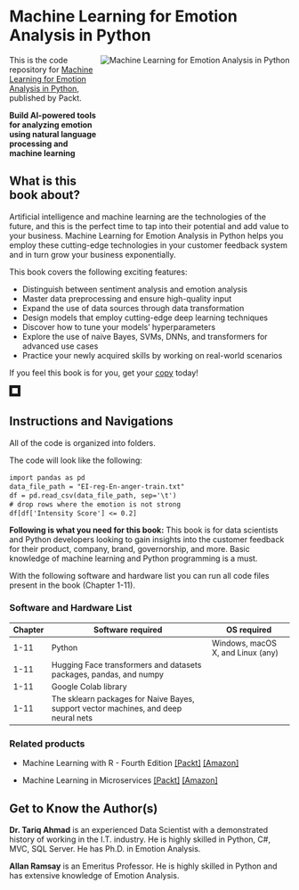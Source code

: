 # Machine Learning for Emotion Analysis in Python
<a href="https://www.packtpub.com/product/machine-learning-for-emotion-analysis-in-python/9781803240688"><img src="https://content.packt.com/B18714/cover_image_small.jpeg" alt="Machine Learning for Emotion Analysis in Python" height="256px" align="right"></a>

This is the code repository for [Machine Learning for Emotion Analysis in Python](https://www.packtpub.com/product/machine-learning-for-emotion-analysis-in-python/9781803240688), published by Packt.

**Build AI-powered tools for analyzing emotion using natural language processing and machine learning**

## What is this book about?

Artificial intelligence and machine learning are the technologies of the future, and this is the perfect time to tap into their potential and add value to your business. Machine Learning for Emotion Analysis in Python helps you employ these cutting-edge technologies in your customer feedback system and in turn grow your business exponentially.


This book covers the following exciting features: 
* Distinguish between sentiment analysis and emotion analysis
* Master data preprocessing and ensure high-quality input
* Expand the use of data sources through data transformation
* Design models that employ cutting-edge deep learning techniques
* Discover how to tune your models’ hyperparameters
* Explore the use of naive Bayes, SVMs, DNNs, and transformers for advanced use cases
* Practice your newly acquired skills by working on real-world scenarios

If you feel this book is for you, get your [copy](https://www.amazon.in/Machine-Learning-Emotion-Analysis-Understand/dp/1803240687/ref=sr_1_3?keywords=Machine+Learning+for+Emotion+Analysis&sr=8-3) today!

<a href="https://www.packtpub.com/product/machine-learning-for-emotion-analysis-in-python/9781803240688"><img src="https://raw.githubusercontent.com/PacktPublishing/GitHub/master/GitHub.png" alt="https://www.packtpub.com/" border="5" /></a>

## Instructions and Navigations
All of the code is organized into folders.

The code will look like the following:
```
import pandas as pd
data_file_path = "EI-reg-En-anger-train.txt"
df = pd.read_csv(data_file_path, sep='\t')
# drop rows where the emotion is not strong
df[df['Intensity Score'] <= 0.2]
```

**Following is what you need for this book:**
This book is for data scientists and Python developers looking to gain insights into the customer feedback for their product, company, brand, governorship, and more. Basic knowledge of machine learning and Python programming is a must.

With the following software and hardware list you can run all code files present in the book (Chapter 1-11).

### Software and Hardware List

| Chapter  | Software required                                                                    | OS required                        |
| -------- | -------------------------------------------------------------------------------------| -----------------------------------|
|  	1-11	   |   	Python                                  			  | Windows, macOS X, and Linux (any) | 		
|  	1-11	   |   	Hugging Face transformers and datasets packages, pandas, and numpy                                  			  | | 		
|  	1-11	   |   	Google Colab library                                  			  | | 		
|  	1-11	   |   	The sklearn packages for Naive Bayes, support vector machines, and deep neural nets                                  			  | | 		


### Related products <Other books you may enjoy>
* Machine Learning with R - Fourth Edition  [[Packt]](https://www.packtpub.com/product/machine-learning-with-r-fourth-edition/9781801071321) [[Amazon]](https://www.amazon.in/Machine-Learning-cleansing-modeling-tidyverse-ebook/dp/B0B9YNZD15/ref=sr_1_1?keywords=Machine+Learning+with+R+-+Fourth+Edition&sr=8-1)
  
* Machine Learning in Microservices  [[Packt]](https://www.packtpub.com/product/machine-learning-in-microservices/9781804617748) [[Amazon]](https://www.amazon.in/Machine-Learning-Microservices-Productionizing-microservices/dp/1804617741/ref=sr_1_1?keywords=Machine+Learning+in+Microservices&sr=8-1)
  
## Get to Know the Author(s)
**Dr. Tariq Ahmad** is an experienced Data Scientist with a demonstrated history of working in the I.T. industry. He is highly skilled in Python, C#, MVC, SQL Server. He has Ph.D. in Emotion Analysis.

**Allan Ramsay** is an Emeritus Professor. He is highly skilled in Python and has extensive knowledge of Emotion Analysis.

